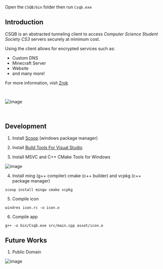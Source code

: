 
Open the `CSQB/bin` folder then run `Csqb.exe`


## Introduction

CSQB is an abstracted tunneling client to access <i>Computer Science Student Society CS3</i> servers securely at minimum cost.

Using the client allows for encrypted services such as:
- Custom DNS
- Minecraft Server
- Website
- and many more!

For more information, visit [Zrok](https://zrok.io/)

<br>

![image](https://github.com/user-attachments/assets/f3e69f67-ecc2-4b45-8284-45e584fa98a7)

<br>

## Development

1. Install [Scoop](https://scoop.sh/) (windows package manager)

2. Install [Build Tools For Visual Studio](https://visualstudio.microsoft.com/downloads/#build-tools-for-visual-studio-2022)

3. Install MSVC and C++ CMake Tools for Windows

![image](https://github.com/user-attachments/assets/43be30a7-32ce-48d2-a4f3-4f9e4c79a08d)
  
4. Install ming (g++ compiler) cmake (c++ builder) and vcpkg (c++ package manager)  

```
scoop install mingw cmake vcpkg 
```

5. Compile icon
   
```
windres icon.rc -o icon.o
```

6. Compile app

```
g++ -o bin/Csqb.exe src/main.cpp asset/icon.o
```

## Future Works

1. Public Domain

![image](https://github.com/user-attachments/assets/6aed4b0c-706b-49ed-8f76-f08214daba2c)
